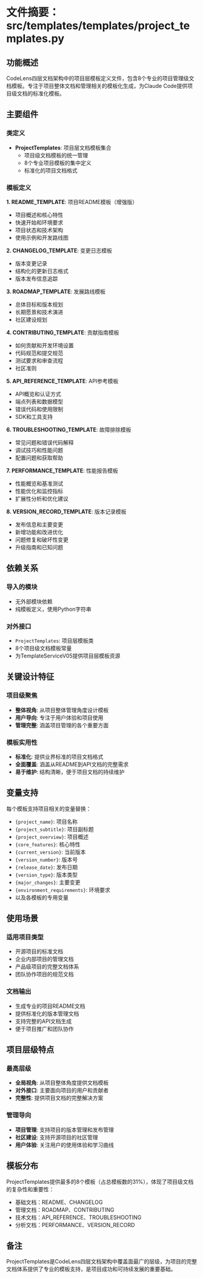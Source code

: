 # 文件摘要：src/templates/templates/project_templates.py

## 功能概述

CodeLens四层文档架构中的项目层模板定义文件，包含8个专业的项目管理级文档模板。专注于项目整体文档和管理相关的模板化生成，为Claude Code提供项目级文档的标准化模板。

## 主要组件

### 类定义
- **ProjectTemplates**: 项目层文档模板集合
  - 项目级文档模板的统一管理
  - 8个专业项目模板的集中定义
  - 标准化的项目文档格式

### 模板定义

**1. README_TEMPLATE**: 项目README模板（增强版）
- 项目概述和核心特性
- 快速开始和环境要求
- 项目状态和技术架构
- 使用示例和开发路线图

**2. CHANGELOG_TEMPLATE**: 变更日志模板
- 版本变更记录
- 结构化的更新日志格式
- 版本发布信息追踪

**3. ROADMAP_TEMPLATE**: 发展路线模板
- 总体目标和版本规划
- 长期愿景和技术演进
- 社区建设规划

**4. CONTRIBUTING_TEMPLATE**: 贡献指南模板

- 如何贡献和开发环境设置
- 代码规范和提交规范
- 测试要求和审查流程
- 社区准则

**5. API_REFERENCE_TEMPLATE**: API参考模板

- API概览和认证方式
- 端点列表和数据模型
- 错误代码和使用限制
- SDK和工具支持

**6. TROUBLESHOOTING_TEMPLATE**: 故障排除模板

- 常见问题和错误代码解释
- 调试技巧和性能问题
- 配置问题和获取帮助

**7. PERFORMANCE_TEMPLATE**: 性能报告模板

- 性能概览和基准测试
- 性能优化和监控指标
- 扩展性分析和优化建议

**8. VERSION_RECORD_TEMPLATE**: 版本记录模板

- 发布信息和主要变更
- 新增功能和改进优化
- 问题修复和破坏性变更
- 升级指南和已知问题

## 依赖关系

### 导入的模块
- 无外部模块依赖
- 纯模板定义，使用Python字符串

### 对外接口
- `ProjectTemplates`: 项目层模板类
- 8个项目级文档模板常量
- 为TemplateServiceV05提供项目层模板资源

## 关键设计特征

### 项目级聚焦
- **整体视角**: 从项目整体管理角度设计模板
- **用户导向**: 专注于用户体验和项目使用
- **管理完整**: 涵盖项目管理的各个重要方面

### 模板实用性
- **标准化**: 提供业界标准的项目文档格式
- **全面覆盖**: 涵盖从README到API文档的完整需求
- **易于维护**: 结构清晰，便于项目文档的持续维护

## 变量支持

每个模板支持项目相关的变量替换：
- `{project_name}`: 项目名称
- `{project_subtitle}`: 项目副标题
- `{project_overview}`: 项目概述
- `{core_features}`: 核心特性
- `{current_version}`: 当前版本
- `{version_number}`: 版本号
- `{release_date}`: 发布日期
- `{version_type}`: 版本类型
- `{major_changes}`: 主要变更
- `{environment_requirements}`: 环境要求
- 以及各模板的专用变量

## 使用场景

### 适用项目类型
- 开源项目的标准文档
- 企业内部项目的管理文档
- 产品级项目的完整文档体系
- 团队协作项目的规范文档

### 文档输出
- 生成专业的项目README文档
- 提供标准化的版本管理文档
- 支持完整的API文档生成
- 便于项目推广和团队协作

## 项目层级特点

### 最高层级
- **全局视角**: 从项目整体角度提供文档模板
- **对外接口**: 主要面向项目的用户和贡献者
- **完整性**: 提供项目文档的完整解决方案

### 管理导向
- **项目管理**: 支持项目的版本管理和发布管理
- **社区建设**: 支持开源项目的社区管理
- **用户体验**: 关注用户的使用体验和学习曲线

## 模板分布

ProjectTemplates提供最多的8个模板（占总模板数的31%），体现了项目级文档的复杂性和重要性：
- 基础文档：README、CHANGELOG
- 管理文档：ROADMAP、CONTRIBUTING
- 技术文档：API_REFERENCE、TROUBLESHOOTING
- 分析文档：PERFORMANCE、VERSION_RECORD

## 备注

ProjectTemplates是CodeLens四层文档架构中覆盖面最广的层级，为项目的完整文档体系提供了专业的模板支持，是项目成功和可持续发展的重要基础。